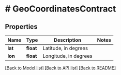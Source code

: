 # # GeoCoordinatesContract

## Properties

Name | Type | Description | Notes
------------ | ------------- | ------------- | -------------
**lat** | **float** | Latitude, in degrees |
**lon** | **float** | Longitude, in degrees |

[[Back to Model list]](../../README.md#models) [[Back to API list]](../../README.md#endpoints) [[Back to README]](../../README.md)
